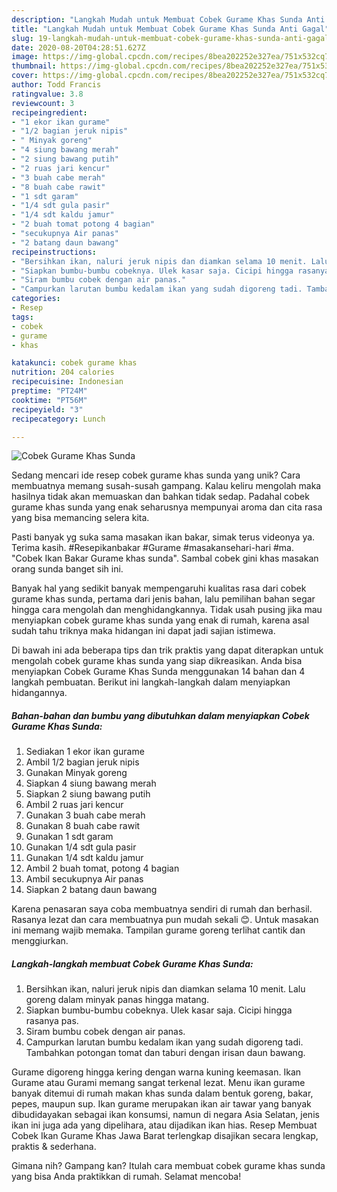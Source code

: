 ```yaml
---
description: "Langkah Mudah untuk Membuat Cobek Gurame Khas Sunda Anti Gagal"
title: "Langkah Mudah untuk Membuat Cobek Gurame Khas Sunda Anti Gagal"
slug: 19-langkah-mudah-untuk-membuat-cobek-gurame-khas-sunda-anti-gagal
date: 2020-08-20T04:28:51.627Z
image: https://img-global.cpcdn.com/recipes/8bea202252e327ea/751x532cq70/cobek-gurame-khas-sunda-foto-resep-utama.jpg
thumbnail: https://img-global.cpcdn.com/recipes/8bea202252e327ea/751x532cq70/cobek-gurame-khas-sunda-foto-resep-utama.jpg
cover: https://img-global.cpcdn.com/recipes/8bea202252e327ea/751x532cq70/cobek-gurame-khas-sunda-foto-resep-utama.jpg
author: Todd Francis
ratingvalue: 3.8
reviewcount: 3
recipeingredient:
- "1 ekor ikan gurame"
- "1/2 bagian jeruk nipis"
- " Minyak goreng"
- "4 siung bawang merah"
- "2 siung bawang putih"
- "2 ruas jari kencur"
- "3 buah cabe merah"
- "8 buah cabe rawit"
- "1 sdt garam"
- "1/4 sdt gula pasir"
- "1/4 sdt kaldu jamur"
- "2 buah tomat potong 4 bagian"
- "secukupnya Air panas"
- "2 batang daun bawang"
recipeinstructions:
- "Bersihkan ikan, naluri jeruk nipis dan diamkan selama 10 menit. Lalu goreng dalam minyak panas hingga matang."
- "Siapkan bumbu-bumbu cobeknya. Ulek kasar saja. Cicipi hingga rasanya pas."
- "Siram bumbu cobek dengan air panas."
- "Campurkan larutan bumbu kedalam ikan yang sudah digoreng tadi. Tambahkan potongan tomat dan taburi dengan irisan daun bawang."
categories:
- Resep
tags:
- cobek
- gurame
- khas

katakunci: cobek gurame khas 
nutrition: 204 calories
recipecuisine: Indonesian
preptime: "PT24M"
cooktime: "PT56M"
recipeyield: "3"
recipecategory: Lunch

---
```



![Cobek Gurame Khas Sunda](https://img-global.cpcdn.com/recipes/8bea202252e327ea/751x532cq70/cobek-gurame-khas-sunda-foto-resep-utama.jpg)

Sedang mencari ide resep cobek gurame khas sunda yang unik? Cara membuatnya memang susah-susah gampang. Kalau keliru mengolah maka hasilnya tidak akan memuaskan dan bahkan tidak sedap. Padahal cobek gurame khas sunda yang enak seharusnya mempunyai aroma dan cita rasa yang bisa memancing selera kita.

Pasti banyak yg suka sama masakan ikan bakar, simak terus videonya ya. Terima kasih. #Resepikanbakar #Gurame #masakansehari-hari #ma. &#34;Cobek Ikan Bakar Gurame khas sunda&#34;. Sambal cobek gini khas masakan orang sunda banget sih ini.

Banyak hal yang sedikit banyak mempengaruhi kualitas rasa dari cobek gurame khas sunda, pertama dari jenis bahan, lalu pemilihan bahan segar hingga cara mengolah dan menghidangkannya. Tidak usah pusing jika mau menyiapkan cobek gurame khas sunda yang enak di rumah, karena asal sudah tahu triknya maka hidangan ini dapat jadi sajian istimewa.


Di bawah ini ada beberapa tips dan trik praktis yang dapat diterapkan untuk mengolah cobek gurame khas sunda yang siap dikreasikan. Anda bisa menyiapkan Cobek Gurame Khas Sunda menggunakan 14 bahan dan 4 langkah pembuatan. Berikut ini langkah-langkah dalam menyiapkan hidangannya.

<!--inarticleads1-->

##### Bahan-bahan dan bumbu yang dibutuhkan dalam menyiapkan Cobek Gurame Khas Sunda:

1. Sediakan 1 ekor ikan gurame
1. Ambil 1/2 bagian jeruk nipis
1. Gunakan  Minyak goreng
1. Siapkan 4 siung bawang merah
1. Siapkan 2 siung bawang putih
1. Ambil 2 ruas jari kencur
1. Gunakan 3 buah cabe merah
1. Gunakan 8 buah cabe rawit
1. Gunakan 1 sdt garam
1. Gunakan 1/4 sdt gula pasir
1. Gunakan 1/4 sdt kaldu jamur
1. Ambil 2 buah tomat, potong 4 bagian
1. Ambil secukupnya Air panas
1. Siapkan 2 batang daun bawang


Karena penasaran saya coba membuatnya sendiri di rumah dan berhasil. Rasanya lezat dan cara membuatnya pun mudah sekali 😊. Untuk masakan ini memang wajib memaka. Tampilan gurame goreng terlihat cantik dan menggiurkan. 

<!--inarticleads2-->

##### Langkah-langkah membuat Cobek Gurame Khas Sunda:

1. Bersihkan ikan, naluri jeruk nipis dan diamkan selama 10 menit. Lalu goreng dalam minyak panas hingga matang.
1. Siapkan bumbu-bumbu cobeknya. Ulek kasar saja. Cicipi hingga rasanya pas.
1. Siram bumbu cobek dengan air panas.
1. Campurkan larutan bumbu kedalam ikan yang sudah digoreng tadi. Tambahkan potongan tomat dan taburi dengan irisan daun bawang.


Gurame digoreng hingga kering dengan warna kuning keemasan. Ikan Gurame atau Gurami memang sangat terkenal lezat. Menu ikan gurame banyak ditemui di rumah makan khas sunda dalam bentuk goreng, bakar, pepes, maupun sup. Ikan gurame merupakan ikan air tawar yang banyak dibudidayakan sebagai ikan konsumsi, namun di negara Asia Selatan, jenis ikan ini juga ada yang dipelihara, atau dijadikan ikan hias. Resep Membuat Cobek Ikan Gurame Khas Jawa Barat terlengkap disajikan secara lengkap, praktis &amp; sederhana. 

Gimana nih? Gampang kan? Itulah cara membuat cobek gurame khas sunda yang bisa Anda praktikkan di rumah. Selamat mencoba!
